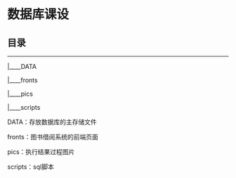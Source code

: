 # 数据库课设

## 目录

---

|____DATA

|____fronts

|____pics

|____scripts

DATA：存放数据库的主存储文件

fronts：图书借阅系统的前端页面

pics：执行结果过程图片

scripts：sql脚本